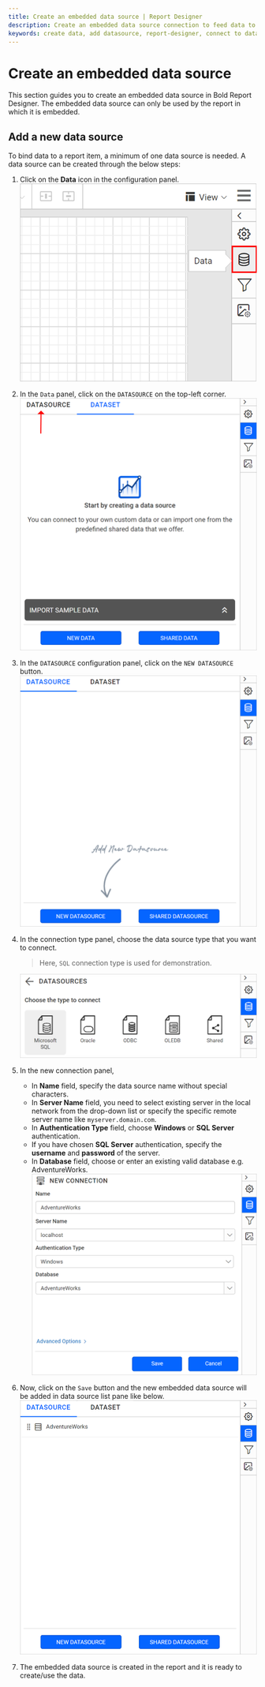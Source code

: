 ```yaml
---
title: Create an embedded data source | Report Designer
description: Create an embedded data source connection to feed data to the report and to visualize the data using report items in Bold Report Designer 
keywords: create data, add datasource, report-designer, connect to data, embedded data sources, ssrs, reporting
---
```


# Create an embedded data source

This section guides you to create an embedded data source in Bold Report Designer. The embedded data source can only be used by the report in which it is embedded.

## Add a new data source

To bind data to a report item, a minimum of one data source is needed. A data source can be created through the below steps:

1. Click on the **Data** icon in the configuration panel.
   ![Data icon configuration panel](/static/assets/on-premise/images/report-designer/manage-data/datasource/data-icon-configuration-panel.png#width=414px)
2. In the `Data` panel, click on the `DATASOURCE` on the top-left corner.
   ![Data panel switcher icon](/static/assets/on-premise/images/report-designer/manage-data/datasource/data-panel-switcher-icon.png#width=474px)
3. In the `DATASOURCE` configuration panel, click on the `NEW DATASOURCE` button.
   ![New data source panel](/static/assets/on-premise/images/report-designer/manage-data/datasource/new-data-source-panel.PNG#width=491px)
4. In the connection type panel, choose the data source type that you want to connect.
   > Here, `SQL` connection type is used for demonstration.

   ![Connection types panel](/static/assets/on-premise/images/report-designer/manage-data/datasource/connection-types-panel.png#width=513px)
5. In the new connection panel,
    * In **Name** field, specify the data source name without special characters.
    * In **Server Name** field, you need to select existing server in the local network from the drop-down list or specify the specific remote server name like `myserver.domain.com`.
    * In **Authentication Type** field, choose **Windows** or **SQL Server** authentication.
    * If you have chosen **SQL Server** authentication, specify the **username** and **password** of the server.
    * In **Database** field, choose or enter an existing valid database e.g. AdventureWorks.
![New connection panel](/static/assets/on-premise/images/report-designer/manage-data/datasource/save-new-data-source.png#width=482px)
6. Now, click on the `Save` button and the new embedded data source will be added in data source list pane like below.
   ![Data source list view](/static/assets/on-premise/images/report-designer/manage-data/datasource/data-source-list-view.png#width=513px)
7. The embedded data source is created in the report and it is ready to create/use the data.
